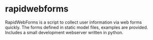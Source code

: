 # rapidwebforms
RapidWebForms is a script to collect user information via web forms quickly. The forms defined in static model files, examples are provided. Includes a small development webserver written in python.
